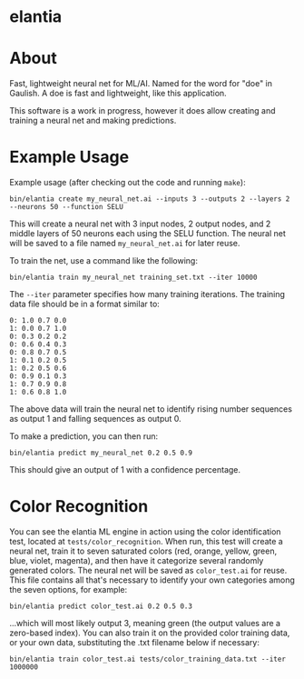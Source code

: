 # elantia

# About
Fast, lightweight neural net for ML/AI.
Named for the word for "doe" in Gaulish. A doe is fast and lightweight, like this application.

This software is a work in progress, however it does allow creating and training a neural net and making predictions.

# Example Usage
Example usage (after checking out the code and running `make`):

`bin/elantia create my_neural_net.ai --inputs 3 --outputs 2 --layers 2 --neurons 50 --function SELU`

This will create a neural net with 3 input nodes, 2 output nodes, and 2 middle layers of 50 neurons each using the SELU function.
The neural net will be saved to a file named `my_neural_net.ai` for later reuse.

To train the net, use a command like the following:

`bin/elantia train my_neural_net training_set.txt --iter 10000`

The `--iter` parameter specifies how many training iterations.
The training data file should be in a format similar to:

```
0: 1.0 0.7 0.0
1: 0.0 0.7 1.0
0: 0.3 0.2 0.2
0: 0.6 0.4 0.3
0: 0.8 0.7 0.5
1: 0.1 0.2 0.5
1: 0.2 0.5 0.6
0: 0.9 0.1 0.3
1: 0.7 0.9 0.8
1: 0.6 0.8 1.0
```

The above data will train the neural net to identify rising number sequences as output 1 and falling sequences as output 0.

To make a prediction, you can then run:

`bin/elantia predict my_neural_net 0.2 0.5 0.9`

This should give an output of 1 with a confidence percentage.

# Color Recognition
You can see the elantia ML engine in action using the color identification test, located at `tests/color_recognition`.
When run, this test will create a neural net, train it to seven saturated colors (red, orange, yellow, green, blue, violet, magenta),
and then have it categorize several randomly generated colors. The neural net will be saved as `color_test.ai` for reuse.
This file contains all that's necessary to identify your own categories among the seven options, for example:

`bin/elantia predict color_test.ai 0.2 0.5 0.3`

...which will most likely output 3, meaning green (the output values are a zero-based index).
You can also train it on the provided color training data, or your own data, substituting the .txt filename below if necessary:

`bin/elantia train color_test.ai tests/color_training_data.txt --iter 1000000`





